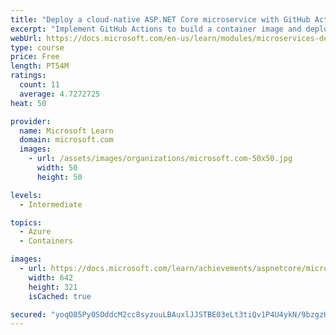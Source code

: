 ```yaml
---
title: "Deploy a cloud-native ASP.NET Core microservice with GitHub Actions"
excerpt: "Implement GitHub Actions to build a container image and deploy to Azure Kubernetes Service."
webUrl: https://docs.microsoft.com/en-us/learn/modules/microservices-devops-aspnet-core/
type: course
price: Free
length: PT54M
ratings:
  count: 11
  average: 4.7272725
heat: 50

provider:
  name: Microsoft Learn
  domain: microsoft.com
  images:
    - url: /assets/images/organizations/microsoft.com-50x50.jpg
      width: 50
      height: 50

levels:
  - Intermediate

topics:
  - Azure
  - Containers

images:
  - url: https://docs.microsoft.com/learn/achievements/aspnetcore/microservices-devops-aspnet-core-social.png
    width: 642
    height: 321
    isCached: true

secured: "yoqO85Py0SOddcM2cc8syzuuLBAuxlJJSTBE03eLt3tiQv1P4U4ykN/9bzgzHp/tIhK3M/sKCuNV4hKtik3bYmrDyGbujUSUrfxU8Wd7AgJVJqoJuQIqnYq5RqUhLnFPY5pFulyGs9GWKiRaABlCyw30/mT908/rKRdC/R4DsKx9r/ltchiNg7+lBqM74YKnkGj66nTElRNbKfJGFzwSFSlnd1FhAQKs8X6cfbh+xGgSRqTXt7bzWApGAJYn5CwQUu1IHzWj8C3fnHt3kAsJClHRWx+5FarEA5szmeWNnMxCUVrVwoYAZPWdcwJeyY+qn4afbJzHKmmRgHZV09NANCegC98QeSMOhZcYcQFqJuzQ2gtYJ3pPrCovS5DfLp4WQ0QKImQb58gBOg+FMmTYfS5QdVRj65JO/BZm0HaOIFs=;OnZu1k48d7O+iy5VqB2kiA=="
---
```


